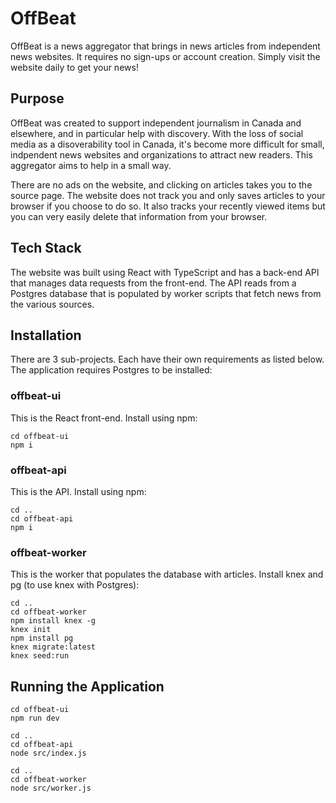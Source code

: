 # OffBeat
OffBeat is a news aggregator that brings in news articles from independent news websites. It requires no sign-ups or account creation. Simply visit the website daily to get your news!

## Purpose
OffBeat was created to support independent journalism in Canada and elsewhere, and in particular help with discovery. With the loss of social media as a disoverability tool in Canada, it's become more difficult for small, indpendent news websites and organizations to attract new readers. This aggregator aims to help in a small way.

There are no ads on the website, and clicking on articles takes you to the source page. The website does not track you and only saves articles to your browser if you choose to do so. It also tracks your recently viewed items but you can very easily delete that information from your browser.

## Tech Stack
The website was built using React with TypeScript and has a back-end API that manages data requests from the front-end. The API reads from a Postgres database that is populated by worker scripts that fetch news from the various sources.

## Installation
There are 3 sub-projects. Each have their own requirements as listed below. The application requires Postgres to be installed:
### offbeat-ui
This is the React front-end. Install using npm:
```
cd offbeat-ui
npm i
```
### offbeat-api
This is the API. Install using npm:
```
cd ..
cd offbeat-api
npm i
```
### offbeat-worker
This is the worker that populates the database with articles. Install knex and pg (to use knex with Postgres):
```
cd ..
cd offbeat-worker
npm install knex -g
knex init
npm install pg
knex migrate:latest
knex seed:run
```
## Running the Application
```
cd offbeat-ui
npm run dev

cd ..
cd offbeat-api
node src/index.js

cd ..
cd offbeat-worker
node src/worker.js
```
